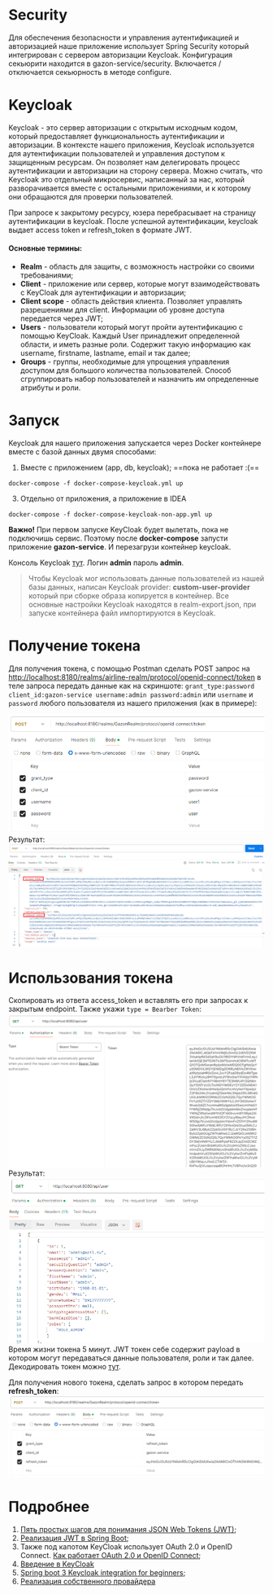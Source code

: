 
# Security
Для обеспечения безопасности и управления аутентификацией и авторизацией наше приложение использует Spring Security который интегрирован с сервером авторизации Keycloak. Конфигурация секьюрити находится в gazon-service/security. Включается / отключается секьюрность в методе configure.
# Keycloak
Keycloak - это сервер авторизации с открытым исходным кодом, который предоставляет функциональность аутентификации и авторизации. В контексте нашего приложения, Keycloak используется для аутентификации пользователей и управления доступом к защищенным ресурсам. Он позволяет нам делегировать процесс аутентификации и авторизации на сторону сервера. Можно считать, что Keycloak это отдельный микросервис, написанный за нас, который разворачивается вместе с остальными приложениями, и к которому они обращаются для проверки пользователей.

При запросе к закрытому ресурсу, юзера перебрасывает на страницу аутентификации в keycloak. После успешной аутентификации, keycloak выдает access token и refresh_token в формате JWT.
#### Основные термины:
- **Realm** - область для защиты, с возможность настройки со своими требованиями;
- **Client** - приложение или сервер, которые могут взаимодействовать с KeyCloak для аутентификации и авторизации;
- **Client scope** - область действия клиента. Позволяет управлять разрешениями для client. Информации об уровне доступа передается через JWT;
- **Users** - пользователи который могут пройти аутентификацию с помощью KeyCloak. Каждый User принадлежит определенной области, и иметь разные роли. Содержит такую информацию как username, firstname, lastname, email и так далее;
- **Groups** - группы, необходимые для упрощения управления доступом для большого количества пользователей. Способ сгруппировать набор пользователей и назначить им определенные атрибуты и роли.

# Запуск
Keycloak для нашего приложения запускается через Docker контейнере вместе с базой данных двумя способами:
1. Вместе с приложением (app, db, keycloak); ==пока не работает :(==
```
docker-compose -f docker-compose-keycloak.yml up
```
3. Отдельно от приложения, а приложение в IDEA
```
docker-compose -f docker-compose-keycloak-non-app.yml up
```
**Важно!** При первом запуске KeyCloak будет вылетать, пока не подключишь сервис. Поэтому после **docker-compose** запусти приложение **gazon-service**. И перезагрузи контейнер keycloak.

Консоль Keycloak [тут](http://localhost:8180/admin/master/console/#/GazonRealm). Логин **admin** пароль **admin**.

> Чтобы Keycloak мог использовать данные пользователей из нашей базы данных, написан Keycloak provider: **custom-user-provider** который при сборке образа копируется в контейнер. Все основные настройки Keycloak находятся в realm-export.json, при запуске контейнера файл импортируются в Keycloak.

# Получение токена
Для получения токена, с помощью Postman сделать POST запрос на [http://localhost:8180/realms/airline-realm/protocol/openid-connect/token](http://localhost:8180/realms/airline-realm/protocol/openid-connect/token) в теле запроса передать данные как на скриншоте: `grant_type:password client_id:gazon-service username:admin password:admin` или `username` и `password` любого пользователя из нашего приложения (как в примере):

![Pasted image 20240326201801.png](src%2Fmain%2Fresources%2Fscreenshots%2FPasted%20image%2020240326201801.png)
Результат:
![Pasted image 20240326202418.png](src%2Fmain%2Fresources%2Fscreenshots%2FPasted%20image%2020240326202418.png)

# Использования токена
Скопировать из ответа access_token и вставлять его при запросах к закрытым endpoint. Также укажи `type = Bearber Token`:
![Pasted image 20240326202511.png](src%2Fmain%2Fresources%2Fscreenshots%2FPasted%20image%2020240326202511.png)
Результат:
![Pasted image 20240326202547.png](src%2Fmain%2Fresources%2Fscreenshots%2FPasted%20image%2020240326202547.png)
Время жизни токена 5 минут. JWT токен себе содержит payload в котором могут передаваться данные пользователя, роли и так далее. Декодировать токен можно [тут](https://jwt.io/).

Для получения нового токена, сделать запрос в котором передать **refresh_token**:
![Pasted image 20240326203027.png](src%2Fmain%2Fresources%2Fscreenshots%2FPasted%20image%2020240326203027.png)

# Подробнее
1. [Пять простых шагов для понимания JSON Web Tokens (JWT)](https://habr.com/ru/articles/340146/);
2. [Реализация JWT в Spring Boot](https://struchkov.dev/blog/ru/jwt-implementation-in-spring/);
3. Также под капотом KeyCloak использует OAuth 2.0 и OpenID Connect. [Как работает OAuth 2.0 и OpenID Connect](https://struchkov.dev/blog/ru/how-oauth2-works/);
4. [Введение в KeyCloak](https://www.youtube.com/watch?v=duawSV69LDI&list=WL&index=29&ab_channel=StianThorgersen)
5. [Spring boot 3 Keycloak integration for beginners](https://www.youtube.com/watch?v=vmEWywGzWbA&list=WL&index=29&ab_channel=BoualiAli);
6. [Реализация собственного провайдера](https://www.baeldung.com/java-keycloak-custom-user-providers)